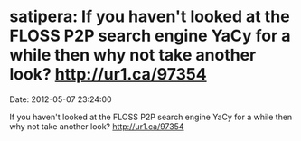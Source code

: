 satipera: If you haven\'t looked at the FLOSS P2P search engine YaCy for a while then why not take another look? http://ur1.ca/97354
====================================================================================================================================

Date: 2012-05-07 23:24:00

If you haven\'t looked at the FLOSS P2P search engine YaCy for a while
then why not take another look? <http://ur1.ca/97354>
